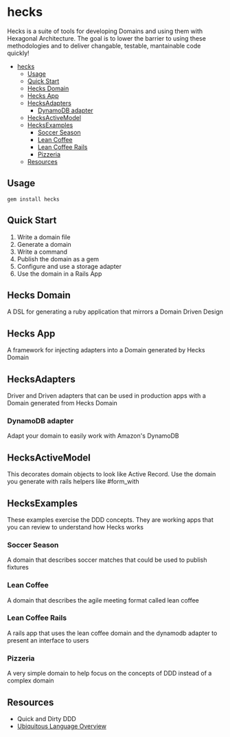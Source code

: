 # hecks

Hecks is a suite of tools for developing Domains and using them with Hexagonal Architecture.  The goal is to lower the barrier to using these methodologies and to deliver changable, testable, mantainable code quickly!

<!-- TOC -->

- [hecks](#hecks)
  - [Usage](#usage)
  - [Quick Start](#quick-start)
  - [Hecks Domain](#hecks-domain)
  - [Hecks App](#hecks-app)
  - [HecksAdapters](#hecksadapters)
    - [DynamoDB adapter](#dynamodb-adapter)
  - [HecksActiveModel](#hecksactivemodel)
  - [HecksExamples](#hecksexamples)
    - [Soccer Season](#soccer-season)
    - [Lean Coffee](#lean-coffee)
    - [Lean Coffee Rails](#lean-coffee-rails)
    - [Pizzeria](#pizzeria)
  - [Resources](#resources)

<!-- /TOC -->

## Usage
`gem install hecks`

## Quick Start
1. Write a domain file
1. Generate a domain
1. Write a command
1. Publish the domain as a gem
1. Configure and use a storage adapter
1. Use the domain in a Rails App

## Hecks Domain
A DSL for generating a ruby application that mirrors a Domain Driven Design
## Hecks App
A framework for injecting adapters into a Domain generated by Hecks Domain
## HecksAdapters
Driver and Driven adapters that can be used in production apps with a Domain generated from Hecks Domain
### DynamoDB adapter
Adapt your domain to easily work with Amazon's DynamoDB
## HecksActiveModel
This decorates domain objects to look like Active Record.  Use the domain you generate with rails helpers like #form_with
## HecksExamples
These examples exercise the DDD concepts.  They are working apps that you can review to understand how Hecks works
### Soccer Season
A domain that describes soccer matches that could be used to publish fixtures
### Lean Coffee
A domain that describes the agile meeting format called lean coffee
### Lean Coffee Rails
A rails app that uses the lean coffee domain and the dynamodb adapter to present an interface to users
### Pizzeria
A very simple domain to help focus on the concepts of DDD instead of a complex domain

## Resources
* Quick and Dirty DDD
* [Ubiquitous Language Overview](https://blog.carbonfive.com/2016/10/04/ubiquitous-language-the-joy-of-naming/)